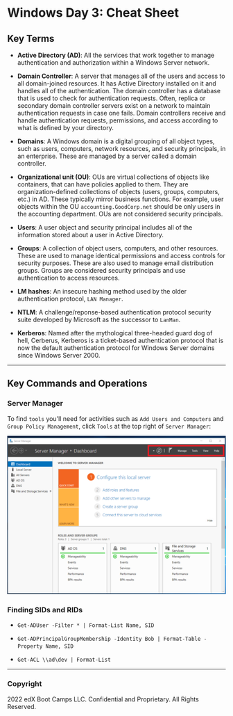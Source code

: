 # Windows Day 3: Cheat Sheet

## Key Terms

- **Active Directory (AD)**: All the services that work together to manage authentication and authorization within a Windows Server network.

- **Domain Controller**: A server that manages all of the users and access to all domain-joined resources. It has Active Directory installed on it and handles all of the authentication. The domain controller has a database that is used to check for authentication requests. Often, replica or secondary domain controller servers exist on a network to maintain authentication requests in case one fails. Domain controllers receive and handle authentication requests, permissions, and access according to what is defined by your directory.

- **Domains**: A Windows domain is a digital grouping of all object types, such as users, computers, network resources, and security principals, in an enterprise. These are managed by a server called a domain controller.

- **Organizational unit (OU)**: OUs are virtual collections of objects like containers, that can have policies applied to them. They are organization-defined collections of objects (users, groups, computers, etc.) in AD. These typically mirror business functions. For example, user objects within the OU `accounting.GoodCorp.net` should be only users in the accounting department. OUs are not considered security principals.

- **Users**: A user object and security principal includes all of the information stored about a user in Active Directory.

- **Groups**: A collection of object users, computers, and other resources. These are used to manage identical permissions and access controls for security purposes. These are also used to manage email distribution groups. Groups are considered security principals and use authentication to access resources.

- **LM hashes**: An insecure hashing method used by the older authentication protocol, `LAN Manager`.

- **NTLM**: A challenge/reponse-based authentication protocol security suite developed by Microsoft as the successor to `LanMan`.

- **Kerberos**: Named after the mythological three-headed guard dog of hell, Cerberus, Kerberos is a ticket-based authentication protocol that is now the default authentication protocol for Windows Server domains since Windows Server 2000.

---

## Key Commands and Operations

### Server Manager

To find `tools` you'll need for activities such as `Add Users and Computers` and `Group Policy Management`, click `Tools` at the top right of `Server Manager`:

 ![Windows Server Management and Tools](./Images/WindowsServersManageToolsLocation.png)

### Finding SIDs and RIDs

- `Get-ADUser -Filter * | Format-List Name, SID`

- `Get-ADPrincipalGroupMembership -Identity Bob | Format-Table -Property Name, SID`

- `Get-ACL \\ad\dev | Format-List`

---

### Copyright

2022 edX Boot Camps LLC. Confidential and Proprietary. All Rights Reserved.
